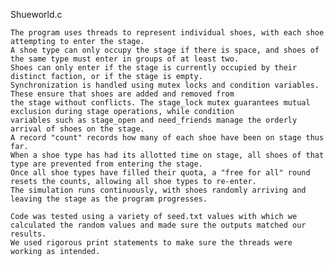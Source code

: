 Shueworld.c

    The program uses threads to represent individual shoes, with each shoe attempting to enter the stage. 
    A shoe type can only occupy the stage if there is space, and shoes of the same type must enter in groups of at least two. 
    Shoes can only enter if the stage is currently occupied by their distinct faction, or if the stage is empty.
    Synchronization is handled using mutex locks and condition variables. These ensure that shoes are added and removed from 
    the stage without conflicts. The stage_lock mutex guarantees mutual exclusion during stage operations, while condition 
    variables such as stage_open and need_friends manage the orderly arrival of shoes on the stage. 
    A record "count" records how many of each shoe have been on stage thus far. 
    When a shoe type has had its allotted time on stage, all shoes of that type are prevented from entering the stage. 
    Once all shoe types have filled their quota, a "free for all" round resets the counts, allowing all shoe types to re-enter. 
    The simulation runs continuously, with shoes randomly arriving and leaving the stage as the program progresses.

    Code was tested using a variety of seed.txt values with which we calculated the random values and made sure the outputs matched our results. 
    We used rigorous print statements to make sure the threads were working as intended.
